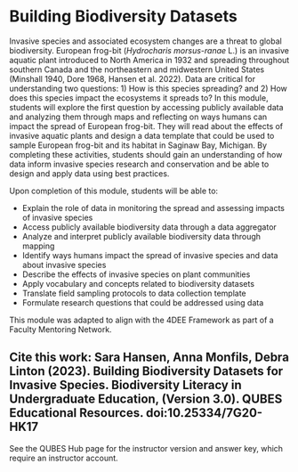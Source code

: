 # Building Biodiversity Datasets

Invasive species and associated ecosystem changes are a threat to global biodiversity. European frog-bit (_Hydrocharis morsus-ranae_ L.) is an invasive aquatic plant introduced to North America in 1932 and spreading throughout southern Canada and the northeastern and midwestern United States (Minshall 1940, Dore 1968, Hansen et al. 2022). Data are critical for understanding two questions: 1) How is this species spreading? and 2) How does this species impact the ecosystems it spreads to? In this module, students will explore the first question by accessing publicly available data and analyzing them through maps and reflecting on ways humans can impact the spread of European frog-bit. They will read about the effects of invasive aquatic plants and design a data template that could be used to sample European frog-bit and its habitat in Saginaw Bay, Michigan. By completing these activities, students should gain an understanding of how data inform invasive species research and conservation and be able to design and apply data using best practices.

Upon completion of this module, students will be able to:

* Explain the role of data in monitoring the spread and assessing impacts of invasive species
* Access publicly available biodiversity data through a data aggregator
* Analyze and interpret publicly available biodiversity data through mapping
* Identify ways humans impact the spread of invasive species and data about invasive species
* Describe the effects of invasive species on plant communities
* Apply vocabulary and concepts related to biodiversity datasets
* Translate field sampling protocols to data collection template
* Formulate research questions that could be addressed using data

This module was adapted to align with the 4DEE Framework as part of a Faculty Mentoring Network.

## Cite this work: Sara Hansen, Anna Monfils, Debra Linton (2023). Building Biodiversity Datasets for Invasive Species. Biodiversity Literacy in Undergraduate Education, (Version 3.0). QUBES Educational Resources. doi:10.25334/7G20-HK17

See the QUBES Hub page for the instructor version and answer key, which require an instructor account.
